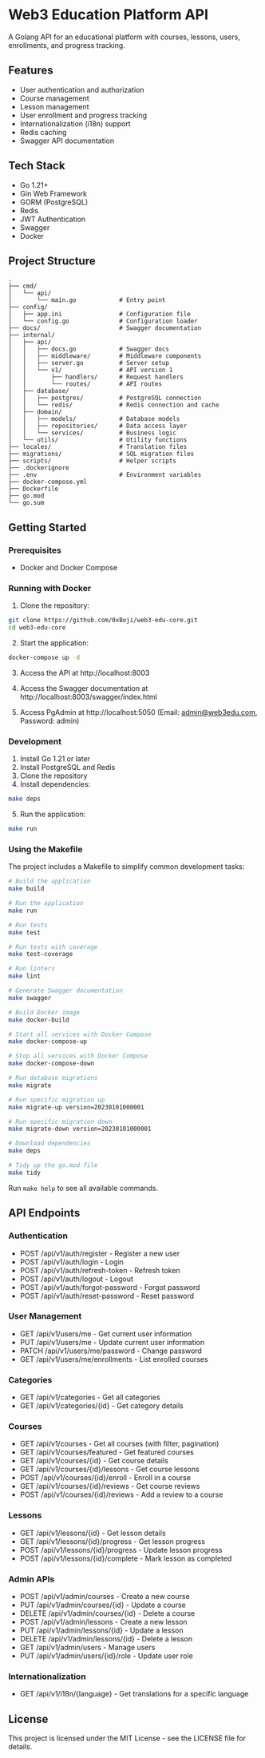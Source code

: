 # Web3 Education Platform API

A Golang API for an educational platform with courses, lessons, users, enrollments, and progress tracking.

## Features

- User authentication and authorization
- Course management
- Lesson management
- User enrollment and progress tracking
- Internationalization (i18n) support
- Redis caching
- Swagger API documentation

## Tech Stack

- Go 1.21+
- Gin Web Framework
- GORM (PostgreSQL)
- Redis
- JWT Authentication
- Swagger
- Docker

## Project Structure

```
.
├── cmd/
│   └── api/
│       └── main.go            # Entry point
├── config/
│   ├── app.ini                # Configuration file
│   └── config.go              # Configuration loader
├── docs/                      # Swagger documentation
├── internal/
│   ├── api/
│   │   ├── docs.go            # Swagger docs
│   │   ├── middleware/        # Middleware components
│   │   ├── server.go          # Server setup
│   │   └── v1/                # API version 1
│   │       ├── handlers/      # Request handlers
│   │       └── routes/        # API routes
│   ├── database/
│   │   ├── postgres/          # PostgreSQL connection
│   │   └── redis/             # Redis connection and cache
│   ├── domain/
│   │   ├── models/            # Database models
│   │   ├── repositories/      # Data access layer
│   │   └── services/          # Business logic
│   └── utils/                 # Utility functions
├── locales/                   # Translation files
├── migrations/                # SQL migration files
├── scripts/                   # Helper scripts
├── .dockerignore
├── .env                       # Environment variables
├── docker-compose.yml
├── Dockerfile
├── go.mod
└── go.sum
```

## Getting Started

### Prerequisites

- Docker and Docker Compose

### Running with Docker

1. Clone the repository:

```bash
git clone https://github.com/0xBoji/web3-edu-core.git
cd web3-edu-core
```

2. Start the application:

```bash
docker-compose up -d
```

3. Access the API at http://localhost:8003

4. Access the Swagger documentation at http://localhost:8003/swagger/index.html

5. Access PgAdmin at http://localhost:5050 (Email: admin@web3edu.com, Password: admin)

### Development

1. Install Go 1.21 or later
2. Install PostgreSQL and Redis
3. Clone the repository
4. Install dependencies:

```bash
make deps
```

5. Run the application:

```bash
make run
```

### Using the Makefile

The project includes a Makefile to simplify common development tasks:

```bash
# Build the application
make build

# Run the application
make run

# Run tests
make test

# Run tests with coverage
make test-coverage

# Run linters
make lint

# Generate Swagger documentation
make swagger

# Build Docker image
make docker-build

# Start all services with Docker Compose
make docker-compose-up

# Stop all services with Docker Compose
make docker-compose-down

# Run database migrations
make migrate

# Run specific migration up
make migrate-up version=20230101000001

# Run specific migration down
make migrate-down version=20230101000001

# Download dependencies
make deps

# Tidy up the go.mod file
make tidy
```

Run `make help` to see all available commands.

## API Endpoints

### Authentication
- POST   /api/v1/auth/register          - Register a new user
- POST   /api/v1/auth/login             - Login
- POST   /api/v1/auth/refresh-token     - Refresh token
- POST   /api/v1/auth/logout            - Logout
- POST   /api/v1/auth/forgot-password   - Forgot password
- POST   /api/v1/auth/reset-password    - Reset password

### User Management
- GET    /api/v1/users/me               - Get current user information
- PUT    /api/v1/users/me               - Update current user information
- PATCH  /api/v1/users/me/password      - Change password
- GET    /api/v1/users/me/enrollments   - List enrolled courses

### Categories
- GET    /api/v1/categories             - Get all categories
- GET    /api/v1/categories/{id}        - Get category details

### Courses
- GET    /api/v1/courses                - Get all courses (with filter, pagination)
- GET    /api/v1/courses/featured       - Get featured courses
- GET    /api/v1/courses/{id}           - Get course details
- GET    /api/v1/courses/{id}/lessons   - Get course lessons
- POST   /api/v1/courses/{id}/enroll    - Enroll in a course
- GET    /api/v1/courses/{id}/reviews   - Get course reviews
- POST   /api/v1/courses/{id}/reviews   - Add a review to a course

### Lessons
- GET    /api/v1/lessons/{id}            - Get lesson details
- GET    /api/v1/lessons/{id}/progress   - Get lesson progress
- POST   /api/v1/lessons/{id}/progress   - Update lesson progress
- POST   /api/v1/lessons/{id}/complete   - Mark lesson as completed

### Admin APIs
- POST   /api/v1/admin/courses           - Create a new course
- PUT    /api/v1/admin/courses/{id}      - Update a course
- DELETE /api/v1/admin/courses/{id}      - Delete a course
- POST   /api/v1/admin/lessons           - Create a new lesson
- PUT    /api/v1/admin/lessons/{id}      - Update a lesson
- DELETE /api/v1/admin/lessons/{id}      - Delete a lesson
- GET    /api/v1/admin/users             - Manage users
- PUT    /api/v1/admin/users/{id}/role   - Update user role

### Internationalization
- GET    /api/v1/i18n/{language}         - Get translations for a specific language

## License

This project is licensed under the MIT License - see the LICENSE file for details.
